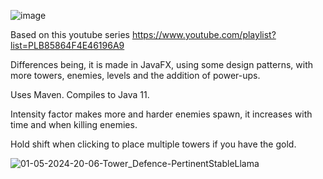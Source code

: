 ![image](https://github.com/J-Wll/tower-defence-javafx/assets/80954812/5c415740-0e8f-4fdb-b58d-4caf90d5bc59)

Based on this youtube series https://www.youtube.com/playlist?list=PLB85864F4E46196A9

Differences being, it is made in JavaFX, using some design patterns, with more towers, enemies, levels and the addition of power-ups.

Uses Maven. Compiles to Java 11.


Intensity factor makes more and harder enemies spawn, it increases with time and when killing enemies.

Hold shift when clicking to place multiple towers if you have the gold.

![01-05-2024-20-06-Tower_Defence-PertinentStableLlama](https://github.com/J-Wll/tower-defence-javafx/assets/80954812/841805e3-d682-47ae-a151-ab0730dcef6c)
